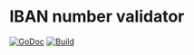 # IBAN number validator

[![GoDoc](https://godoc.org/github.com/dim13/iban?status.svg)](https://godoc.org/github.com/dim13/iban)
[![Build](https://github.com/dim13/iban/workflows/build/badge.svg)](https://github.com/dim13/iban/actions)
